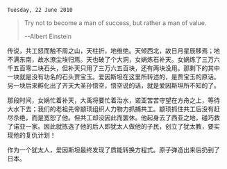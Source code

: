 `Tuesday, 22 June 2010`

> Try not to become a man of success, but rather a man of value.
>
> --Albert Einstein
   
传说，共工怒而触不周之山，天柱折，地维绝。天倾西北，故日月星辰移焉；地
不满东南，故水潦尘埃归焉。天也破了个大洞，女娲炼石补天。女娲炼了三万六
千五百零二块石头，但补天只用了三万六五百块，还有两块没用。那剩下的其中
一块就是没有功名的石头贾宝玉。爱因斯坦在这里所转述的，是贾宝玉的原话。
另一块后来孵化出了齐天大圣孙悟空，悟空说的话，就是爱因斯坦所不知的了。

那段时间，女娲忙着补天，大禹将要忙着治水，诺亚苦苦守望在方舟之上，等待
大水下去；我们的老祖先帝颛顼组织人力物力抓捕共工。颛顼抓住共工后没有赶
尽杀绝，而是宽恕了他。但共工却没因此而罢休。他起身去了西亚之地，碰巧救
了诺亚一家。因此就拣选了他的后人即犹太人做他的子民，创立了犹太教，要实
现他的复仇计划！

作为一个犹太人，爱因斯坦最终发现了质能转换方程式。原子弹造出来后扔到了
日本。

